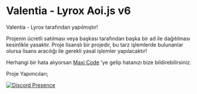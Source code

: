 # Valentia - Lyrox Aoi.js v6
Valentia - Lyrox tarafından yapılmıştır!

Projenin ücretli satılması veya başkası tarafından başka bir ad ile dağıtılması kesinlikle yasaktır. Proje lisanslı bir projedir, bu tarz işlemlerde bulunanlar olursa lisans aracılığı ile gerekli yasal işlemler yapılacaktır!

Herhangi bir hata alıyorsan [Maxi Code](https://discord.gg/zA62YzH44Z)
'ye gelip hatanızı bize bildirebilirsiniz.

Proje Yapımcıları;

[![Discord Presence](https://lanyard.cnrad.dev/api/886599539123978260)](https://discord.com/users/886599539123978260)
